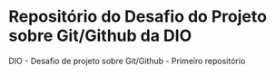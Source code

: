 # Repositório do Desafio do Projeto sobre Git/Github da DIO
DIO - Desafio de projeto sobre Git/Github - Primeiro repositório
